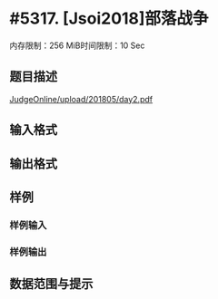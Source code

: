 # #5317. [Jsoi2018]部落战争

内存限制：256 MiB时间限制：10 Sec

## 题目描述

[JudgeOnline/upload/201805/day2.pdf](upload/201805/day2.pdf)

## 输入格式

## 输出格式

## 样例

### 样例输入

### 样例输出

## 数据范围与提示
